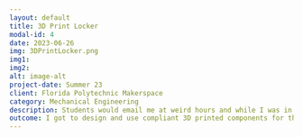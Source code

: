 ```yaml
---
layout: default
title: 3D Print Locker
modal-id: 4
date: 2023-06-26
img: 3DPrintLocker.png
img1:
img2:
alt: image-alt
project-date: Summer 23
client: Florida Polytechnic Makerspace
category: Mechanical Engineering
description: Students would email me at weird hours and while I was in class to pick up prints, so one day, while I was picking up packages from an Amazon Locker, I realized I could make my own small-scale version of it for students to be able to get their prints at said weird hours. I quickly created a single-cell prototype before pitching the idea to my boss for more funding (acrylic is surprisingly expensive). After funding was secured, I spent a couple of weeks designing a 16-cell version in Solidworks and got everything finalized and validated. The final design has five 100x200 mm cells, nine 200x200 mm cells (the prototyped size), and two 100x300 mm cells for dropping off filament or long prints. 
outcome: I got to design and use compliant 3D printed components for the latches; this was the largest SolidWorks assembly I have created (Approx. 230 components); I learned how to use EEPROM memory on Arduino to allow for the system to remember the cell object states after a power outage, and I solved a problem with a robust and helpful product that will be around long after my graduation.
---
```

